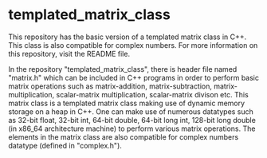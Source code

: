 # templated_matrix_class
This repository has the basic version of a templated matrix class in C++. This class is also compatible for  complex numbers. For more information on this repository, visit the README file.

In the repository "templated_matrix_class", there is header file named "matrix.h" which can be included in C++ programs in order to perform basic matrix operations such as matrix-addition, matrix-subtraction, matrix-multiplication, scalar-matrix multiplication, scalar-matrix divison etc.
This matrix class is a templated matrix class making use of dynamic memory storage on a heap in C++. One can make use of numerous datatypes such as 32-bit float, 32-bit int, 64-bit double, 64-bit long int, 128-bit long double (in x86_64 architecture machine) to perform various matrix operations.
The elements in the matrix class are also compatible for complex numbers datatype (defined in "complex.h").
